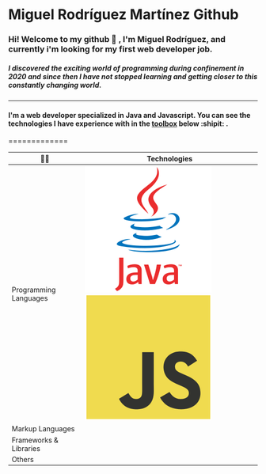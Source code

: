 # Miguel Rodríguez Martínez Github

### Hi! Welcome to my github :wave: , I'm Miguel Rodríguez, and currently i'm looking for my first web developer job.
##### I discovered the exciting world of programming during confinement in 2020 and since then I have not stopped learning and getting closer to this constantly changing world.
-------------
#### I'm a web developer specialized in Java and Javascript. You can see the technologies I have experience with in the [toolbox](#toolbox) below :shipit: .

=============

<!-- ### :technologist: <a name="toolbox"/>

HELLOOOOO
-->

| :technologist: <a name="toolbox"/> | Technologies |
|-|-|
| Programming Languages | ![JS](https://github.com/devicons/devicon/blob/master/icons/java/java-original-wordmark.svg) ![Java](https://github.com/devicons/devicon/blob/master/icons/javascript/javascript-original.svg) |  
| Markup Languages |  |
| Frameworks & Libraries |  |
| Others |  |

<!--
**MiguelJRM95/MiguelJRM95** is a ✨ _special_ ✨ repository because its `README.md` (this file) appears on your GitHub profile.

Here are some ideas to get you started:

- 🔭 I’m currently working on ...
- 🌱 I’m currently learning ...
- 👯 I’m looking to collaborate on ...
- 🤔 I’m looking for help with ...
- 💬 Ask me about ...
- 📫 How to reach me: ...
- 😄 Pronouns: ...
- ⚡ Fun fact: ...
-->
